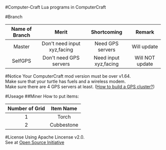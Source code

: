 #Computer-Craft
Lua programs in ComputerCraft  

#Branch

| Name of Branch | Merit | Shortcoming | Remark |
| :------------: | :-------------------------: | :-------------------: | :-------------: |
| Master         | Don't need input xyz,facing | Need GPS servers      | Will update     |
| SelfGPS        | Don't need GPS servers      | Need input xyz,facing | Will NOT update |

#Notice
Your ComputerCraft mod version must be over v1.64.  
Make sure that your turtle has fuels and a wireless modem.  
Make sure there are 4 GPS servers at least. ([How to build a GPS cluster?][1])

#Useage
##Miner
How to put items:

| Number of Grid | Item Name |
| :-----------------: | :----------------: |
| 1                   | Torch              |
| 2                   | Cubbestone         |



#License
Using Apache Lincense v2.0.  
See at [Open Source Initiative][2]

[1]:http://www.computercraft.info/forums2/index.php?/topic/3088-how-to-guide-gps-global-position-system "GPS Guide on Computercraft Forum"
[2]:https://opensource.org/licenses/Apache-2.0 "Apache License on Open Source Initiative"

